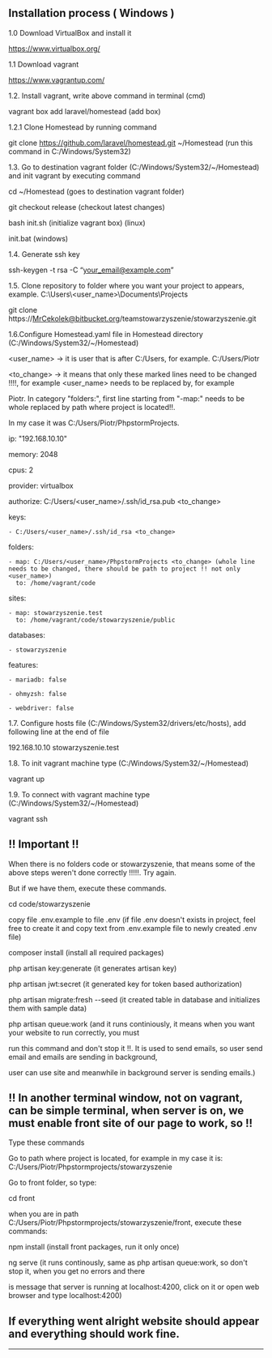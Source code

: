 ## Installation process ( Windows )

1.0 Download VirtualBox and install it

https://www.virtualbox.org/

1.1 Download vagrant

https://www.vagrantup.com/

1.2. Install vagrant, write above command in terminal (cmd)

vagrant box add laravel/homestead (add box)

1.2.1 Clone Homestead by running command

git clone https://github.com/laravel/homestead.git ~/Homestead (run this command in C:/Windows/System32)

1.3. Go to destination vagrant folder (C:/Windows/System32/~/Homestead) and init vagrant by executing command

cd ~/Homestead (goes to destination vagrant folder)

git checkout release (checkout latest changes)

bash init.sh (initialize vagrant box) (linux)

init.bat (windows)

1.4. Generate ssh key

ssh-keygen -t rsa -C “your_email@example.com”

1.5. Clone repository to folder where you want your project to appears, example. C:\Users\\<user_name>\Documents\Projects

git clone https://MrCekolek@bitbucket.org/teamstowarzyszenie/stowarzyszenie.git

1.6.Configure Homestead.yaml file in Homestead directory (C:/Windows/System32/~/Homestead)

<user_name> -> it is user that is after C:/Users, for example. C:/Users/Piotr

<to_change> -> it means that only these marked lines need to be changed !!!!, for example <user_name> needs to be replaced by, for example

Piotr. In category "folders:", first line starting from "-map:" needs to be whole replaced by path where project is located!!.

In my case it was C:/Users/Piotr/PhpstormProjects.

ip: "192.168.10.10"

memory: 2048

cpus: 2

provider: virtualbox

authorize: C:/Users/<user_name>/.ssh/id_rsa.pub <to_change>

keys:

    - C:/Users/<user_name>/.ssh/id_rsa <to_change>

folders:

    - map: C:/Users/<user_name>/PhpstormProjects <to_change> (whole line needs to be changed, there should be path to project !! not only <user_name>)
      to: /home/vagrant/code

sites:

    - map: stowarzyszenie.test
      to: /home/vagrant/code/stowarzyszenie/public

databases:

    - stowarzyszenie

features:

    - mariadb: false
	
    - ohmyzsh: false
	
    - webdriver: false
	

1.7. Configure hosts file (C:/Windows/System32/drivers/etc/hosts), add following line at the end of file

192.168.10.10 stowarzyszenie.test

1.8. To init vagrant machine type (C:/Windows/System32/~/Homestead)

vagrant up

1.9. To connect with vagrant machine type (C:/Windows/System32/~/Homestead)

vagrant ssh

!! Important !!
---
When there is no folders code or stowarzyszenie, that means some of the above steps weren't done correctly !!!!!. Try again.

But if we have them, execute these commands.

cd code/stowarzyszenie

copy file .env.example to file .env (if file .env doesn't exists in project, feel free to create it and copy text from .env.example file to newly created .env file)

composer install (install all required packages)

php artisan key:generate (it generates artisan key)

php artisan jwt:secret (it generated key for token based authorization)

php artisan migrate:fresh --seed (it created table in database and initializes them with sample data)

php artisan queue:work (and it runs continiously, it means when you want your website to run correctly, you must

run this command and don't stop it !!. It is used to send emails, so user send email and emails are sending in background,

user can use site and meanwhile in background server is sending emails.)

!! In another terminal window, not on vagrant, can be simple terminal, when server is on, we must enable front site of our page to work, so !!
---

Type these commands

Go to path where project is located, for example in my case it is: C:/Users/Piotr/Phpstormprojects/stowarzyszenie

Go to front folder, so type:

cd front

when you are in path C:/Users/Piotr/Phpstormprojects/stowarzyszenie/front, execute these commands:

npm install (install front packages, run it only once)

ng serve (it runs continously, same as php artisan queue:work, so don't stop it, when you get no errors and there

is message that server is running at localhost:4200, click on it or open web browser and type localhost:4200)

If everything went alright website should appear and everything should work fine.
---


---
